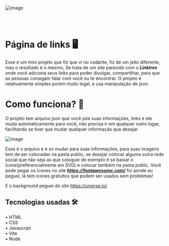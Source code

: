 ![image](https://github.com/user-attachments/assets/0a254782-daa9-421f-b4d5-e1435d315018)

<br> <br>
# Página de links 🖥️
Esse é um mini projeto que fiz que vi no codante, fiz de um jeito diferente, mas o resultado é o mesmo, Se trata de um site parecido com o ***Linktree*** onde você adiciona seus links para poder divulgar, compartilhar, para que as pessoas consigam falar com você ou te encontrar. O projeto é relativamente simples porém muito legal, e usa manipulação de json.
# Como funciona? 🤔
O projeto tem arquivo json que você põe suas informações, links e ele muda automaticamente para você, não precisa ir em qualquer outro lugar, facilitando se tiver que mudar qualquer informação que desejar

![image](https://github.com/user-attachments/assets/deb6b449-7f60-43fa-a6e0-7cf5654585bb)

Esse é o arquivo e é so mudar para suas informações, para suas imagens tem de ser colocadas na pasta public, se desejar colocar alguma outra rede social que não seja as que coloquei de exemplo é só baixar o icone(preferencialmente em SVG) e colocar também na pasta public. Você pode pegar os icones no site ***https://fontawesome.com/*** foi aonde eu peguei, lá tem icones gratuitos que podem ser usados sem problemas! 

E o background peguei do site https://uiverse.io/

## Tecnologias usadas 🛠️
• HTML <br>
• CSS <br>
• Javascript <br>
• Vite <br>
• Node <br>

